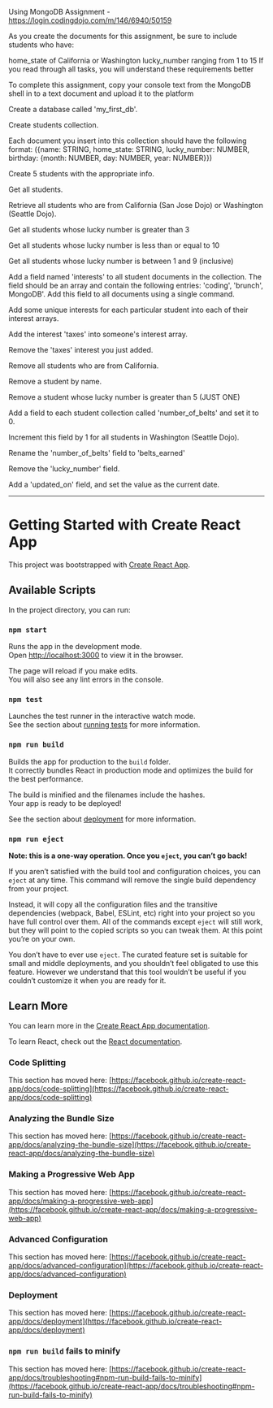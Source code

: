 Using MongoDB Assignment - https://login.codingdojo.com/m/146/6940/50159

As you create the documents for this assignment, be sure to include students who have:

home_state of California or Washington
lucky_number ranging from 1 to 15
If you read through all tasks, you will understand these requirements better

To complete this assignment, copy your console text from the MongoDB shell in to a text document and upload it to the platform

Create a database called 'my_first_db'.

Create students collection.

Each document you insert into this collection should have the following format: ({name: STRING, home_state: STRING, lucky_number: NUMBER, birthday: {month: NUMBER, day: NUMBER, year: NUMBER}})

Create 5 students with the appropriate info.

Get all students.

Retrieve all students who are from California (San Jose Dojo) or Washington (Seattle Dojo).

Get all students whose lucky number is greater than 3

Get all students whose lucky number is less than or equal to 10

Get all students whose lucky number is between 1 and 9 (inclusive)

Add a field named 'interests' to all student documents in the collection. The field should be an array and contain the following entries: 'coding', 'brunch', MongoDB'. Add this field to all documents using a single command.

Add some unique interests for each particular student into each of their interest arrays.

Add the interest 'taxes' into someone's interest array.

Remove the 'taxes' interest you just added.

Remove all students who are from California.

Remove a student by name.

Remove a student whose lucky number is greater than 5 (JUST ONE)

Add a field to each student collection called 'number_of_belts' and set it to 0.

Increment this field by 1 for all students in Washington (Seattle Dojo).

Rename the 'number_of_belts' field to 'belts_earned'

Remove the 'lucky_number' field.

Add a 'updated_on' field, and set the value as the current date.

---

# Getting Started with Create React App

This project was bootstrapped with [Create React App](https://github.com/facebook/create-react-app).

## Available Scripts

In the project directory, you can run:

### `npm start`

Runs the app in the development mode.\
Open [http://localhost:3000](http://localhost:3000) to view it in the browser.

The page will reload if you make edits.\
You will also see any lint errors in the console.

### `npm test`

Launches the test runner in the interactive watch mode.\
See the section about [running tests](https://facebook.github.io/create-react-app/docs/running-tests) for more information.

### `npm run build`

Builds the app for production to the `build` folder.\
It correctly bundles React in production mode and optimizes the build for the best performance.

The build is minified and the filenames include the hashes.\
Your app is ready to be deployed!

See the section about [deployment](https://facebook.github.io/create-react-app/docs/deployment) for more information.

### `npm run eject`

**Note: this is a one-way operation. Once you `eject`, you can’t go back!**

If you aren’t satisfied with the build tool and configuration choices, you can `eject` at any time. This command will remove the single build dependency from your project.

Instead, it will copy all the configuration files and the transitive dependencies (webpack, Babel, ESLint, etc) right into your project so you have full control over them. All of the commands except `eject` will still work, but they will point to the copied scripts so you can tweak them. At this point you’re on your own.

You don’t have to ever use `eject`. The curated feature set is suitable for small and middle deployments, and you shouldn’t feel obligated to use this feature. However we understand that this tool wouldn’t be useful if you couldn’t customize it when you are ready for it.

## Learn More

You can learn more in the [Create React App documentation](https://facebook.github.io/create-react-app/docs/getting-started).

To learn React, check out the [React documentation](https://reactjs.org/).

### Code Splitting

This section has moved here: [https://facebook.github.io/create-react-app/docs/code-splitting](https://facebook.github.io/create-react-app/docs/code-splitting)

### Analyzing the Bundle Size

This section has moved here: [https://facebook.github.io/create-react-app/docs/analyzing-the-bundle-size](https://facebook.github.io/create-react-app/docs/analyzing-the-bundle-size)

### Making a Progressive Web App

This section has moved here: [https://facebook.github.io/create-react-app/docs/making-a-progressive-web-app](https://facebook.github.io/create-react-app/docs/making-a-progressive-web-app)

### Advanced Configuration

This section has moved here: [https://facebook.github.io/create-react-app/docs/advanced-configuration](https://facebook.github.io/create-react-app/docs/advanced-configuration)

### Deployment

This section has moved here: [https://facebook.github.io/create-react-app/docs/deployment](https://facebook.github.io/create-react-app/docs/deployment)

### `npm run build` fails to minify

This section has moved here: [https://facebook.github.io/create-react-app/docs/troubleshooting#npm-run-build-fails-to-minify](https://facebook.github.io/create-react-app/docs/troubleshooting#npm-run-build-fails-to-minify)
